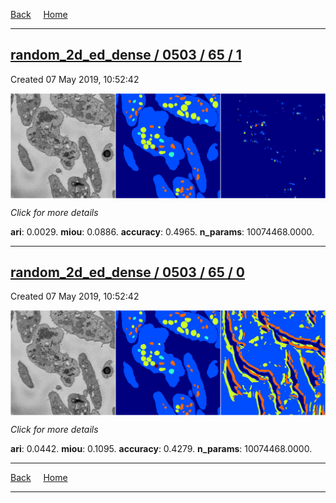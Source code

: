 
[Back](..)&nbsp;&nbsp;&nbsp;&nbsp;&nbsp;[Home](https://leapmanlab.github.io/snapshots)

---

<div class="summary"><a href="1"><h2>random_2d_ed_dense / 0503 / 65 / 1</h2></a><p>Created 07 May 2019, 10:52:42
</p><a href="1"><img src="1/media/summary.png" align="center"></a><p>
<i>Click for more details</i>
</p></div>

**ari**: 0.0029. **miou**: 0.0886. **accuracy**: 0.4965. **n_params**: 10074468.0000. 

---

<div class="summary"><a href="0"><h2>random_2d_ed_dense / 0503 / 65 / 0</h2></a><p>Created 07 May 2019, 10:52:42
</p><a href="0"><img src="0/media/summary.png" align="center"></a><p>
<i>Click for more details</i>
</p></div>

**ari**: 0.0442. **miou**: 0.1095. **accuracy**: 0.4279. **n_params**: 10074468.0000. 

---

[Back](..)&nbsp;&nbsp;&nbsp;&nbsp;&nbsp;[Home](https://leapmanlab.github.io/snapshots)

---